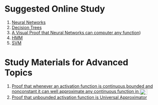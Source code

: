 # Suggested Online Study

1. [Neural Networks](https://youtube.com/playlist?list=PLkDaE6sCZn6Ec-XTbcX1uRg2_u4xOEky0)
2. [Decision Trees](https://www-users.cs.umn.edu/~kumar001/dmbook/ch3_classification.pdf)
3. [A Visual Proof that Neural Networks can computer any function](http://neuralnetworksanddeeplearning.com/chap4.html))
4. [HMM](https://web.stanford.edu/~jurafsky/slp3/A.pdf)
5. [SVM](https://www.youtube.com/watch?v=_PwhiWxHK8o)
# Study Materials for Advanced Topics

1. [Proof that whenever an activation function is continuous,bounded and nonconstant it can well approximate any continuous function in <img src="http://www.sciweavers.org/tex2img.php?eq=R%5E%7Bk%7D&bc=White&fc=Black&im=jpg&fs=12&ff=arev&edit=0" align="center" border="0" alt="R^{k}" width="24" height="19" />](https://web.njit.edu/~usman/courses/cs675_spring20/hornik-nn-1991.pdf)
1. [Proof that unbounded activation function is Universal Approximator](https://arxiv.org/pdf/1505.03654.pdf)
